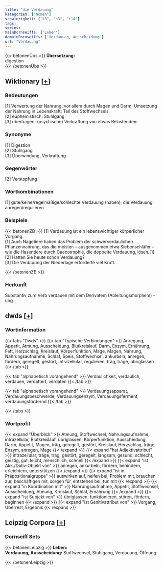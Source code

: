 ```yaml
---
title: "die Verdauung"
kategorien: ["Nomen"]
schwierigkeit: ["k3", "h3", "r14"]
tags:
series:
mainDornseiffs: ['Leben']
domainDornseiffs: ['Verdauung, Ausscheidung']
url: "Verdauung"
---
```


{{< betonenÜbs >}}
**Übersetzung:**  
digestion  
{{< /betonenÜbs >}}

## Wiktionary [[+](https://de.wiktionary.org/wiki/Verdauung)]

### Bedeutungen
[1] Verwertung der Nahrung, vor allem durch Magen und Darm; Umsetzung der Nahrung in Lebenskraft; Teil des Stoffwechsels  
[2] euphemistisch: Stuhlgang  
[3] übertragen: (psychische) Verkraftung von etwas Belastendem  

### Synonyme
[1] Digestion  
[2] Stuhlgang  
[3] Überwindung, Verkraftung  

### Gegenwörter
[2] Verstopfung  

### Wortkombinationen
[1] gute/keine/regelmäßige/schlechte Verdauung (haben); die Verdauung anregen/regulieren  

### Beispiele
{{< betonenZB >}}
[1] Verdauung ist ein lebenswichtiger körperlicher Vorgang.  
[1] Auch Nagetiere haben das Problem der schwerverdaulichen Pflanzennahrung, das die meisten – ausgenommen etwa Siebenschläfer – wie die Hasentiere durch Caecotrophie, die doppelte Verdauung, lösen.[1]  
[2] Hatten Sie heute schon Verdauung?  
[3] Die Verdauung der Niederlage erforderte viel Kraft.  

{{< /betonenZB >}}
### Herkunft
Substantiv zum Verb verdauen mit dem Derivatem (Ableitungsmorphem) -ung  



## dwds [[+](https://www.dwds.de/wb/Verdauung)]

### Wortinformation
{{< tabs "Dwds" >}}
{{< tab "Typische Verbindungen" >}}
Anregung, Appetit, Atmung, Ausscheidung, Blutkreislauf, Darm, Enzym, Ernährung, Fett, Herzschlag, Kreislauf, Körperfunktion, Mage, Magen, Nahrung, Nahrungsaufnahme, Schlaf, Speis, Stoffwechsel, ankurbeln, anregen, fördern, geregelt, gestört, intrazellular, regulieren, träg, träge, übriglassen
{{< /tab >}}

{{< tab "alphabetisch vorangehend" >}}
Verdaulichkeit, verdaulich, verdauen, verdattert, verdaten
{{< /tab >}}

{{< tab "alphabetisch vorangehend" >}}
Verdauungsapparat, Verdauungsbeschwerde, Verdauungsenzym, Verdauungsferment, verdauungsfördernd
{{< /tab >}}

{{< /tabs >}}

### Wortprofil
{{< expand "Überblick" >}} Atmung, Stoffwechsel, Nahrungsaufnahme, intrazellular, Blutkreislauf, übriglassen, Körperfunktion, Ausscheidung, Darm, Appetit, Magen, träg, geregelt, gestört, Kreislauf, Herzschlag, träge, Enzym, anregen, Mage {{< /expand >}}
{{< expand "hat Adjektivattribut" >}} intrazellular, träge, träg, gestört, geregelt, langsam, gesund, schlecht, geistig, gut, leicht, menschlich, schnell {{< /expand >}}
{{< expand "ist Akk./Dativ-Objekt von" >}} anregen, ankurbeln, fördern, behindern, erleichtern, unterstützen {{< /expand >}}
{{< expand "ist in Präpositionalgruppe" >}} auswirken auf, helfen bei, Problem mit, brauchen zur, beschäftigen mit, sorgen für, entstehen bei, tun mit {{< /expand >}}
{{< expand "in Koordination mit" >}} Nahrungsaufnahme, Appetit, Stoffwechsel, Ausscheidung, Atmung, Kreislauf, Schlaf, Ernährung {{< /expand >}}
{{< expand "ist Subjekt von" >}} übriglassen, funktionieren, stören, fördern, beginnen {{< /expand >}}
{{< expand "ist Genitivattribut von" >}} Vorgang, Überrest, Ergebnis {{< /expand >}}

## Leipzig Corpora [[+](https://corpora.uni-leipzig.de/en/res?word=Verdauung&corpusId=deu_newscrawl-public_2018)]

### Dornseiff Sets
{{< betonenLeipzig >}}
**Leben:**  
**Verdauung, Ausscheidung:** Stoffwechsel, Stuhlgang, Verdauung, Öffnung  

{{< /betonenLeipzig >}}
